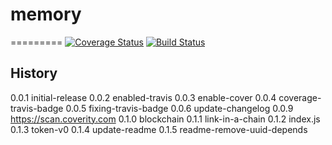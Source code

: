 # memory
=========
[![Coverage Status](https://coveralls.io/repos/github/usertoken/token-memory/badge.svg)](https://coveralls.io/github/usertoken/token-memory)
[![Build Status](https://travis-ci.org/usertoken/token-memory.svg)](https://travis-ci.org/usertoken/token-memory)

## History

0.0.1           initial-release
0.0.2           enabled-travis
0.0.3           enable-cover
0.0.4           coverage-travis-badge
0.0.5           fixing-travis-badge
0.0.6           update-changelog
0.0.9           https://scan.coverity.com
0.1.0           blockchain
0.1.1           link-in-a-chain
0.1.2           index.js
0.1.3           token-v0
0.1.4           update-readme
0.1.5           readme-remove-uuid-depends